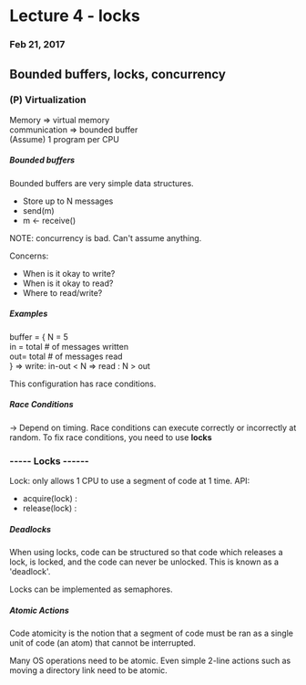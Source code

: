 # Lecture 4 - locks
### Feb 21, 2017
Bounded buffers, locks, concurrency
----------------------------

### (P) Virtualization
Memory => virtual memory     
communication  => bounded buffer     
(Assume) 1 program per CPU

##### Bounded buffers
Bounded buffers are very simple data structures.
- Store up to N messages
- send(m)
-  m <- receive()

NOTE: concurrency is bad. Can't assume anything.

Concerns:
- When is it okay to write?
- When is it okay to read?
- Where to read/write?

##### Examples

buffer = {
    N = 5   
    in = total # of messages written   
    out= total # of messages read    
}
=> write:  in-out < N
=> read :  N > out

This configuration has race conditions.

##### Race Conditions
-> Depend on timing.
Race conditions can execute correctly or incorrectly at random.
To fix race conditions, you need to use **locks**

### ----- Locks ------

Lock: only allows 1 CPU to use a segment of code at 1 time.
API:
- acquire(lock) :
- release(lock) :

##### Deadlocks
When using locks, code can be structured so that code which releases a lock, is locked, and the code can never be unlocked. This is known as a 'deadlock'.

Locks can be implemented as semaphores.

##### Atomic Actions
Code atomicity is the notion that a segment of code must be ran as a single unit of code (an atom) that cannot be interrupted.

Many OS operations need to be atomic. Even simple 2-line actions such as moving a directory link need to be atomic.
